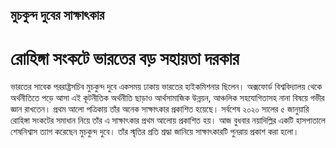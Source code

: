 ## মুচকুন্দ দুবের সাক্ষাৎকার

# রোহিঙ্গা সংকটে ভারতের বড় সহায়তা দরকার

ভারতের সাবেক পররাষ্ট্রসচিব মুচকুন্দ দুবে একসময় ঢাকায় ভারতের হাইকমিশনার ছিলেন। অক্সফোর্ড বিশ্ববিদ্যালয় থেকে অর্থনীতিতে পড়ে আসা এই কূটনীতিক অর্থনীতি ছাড়াও আর্থসামাজিক উন্নয়ন, আঞ্চলিক সহযোগিতাসহ নানা বিষয়ে গভীর জ্ঞান রাখতেন। প্রথম আলো পত্রিকায় তাঁর অনেক সাক্ষাৎকার প্রকাশিত হয়েছে। সর্বশেষ ২০২০ সালের ৫ জানুয়ারি রোহিঙ্গা সংকটের সমাধান নিয়ে তাঁর এ সাক্ষাৎকার প্রথম আলোয় প্রকাশিত হয়। আজ বুধবার নয়াদিল্লির একটি হাসপাতালে শেষনিশ্বাস ত্যাগ করেছেন মুচকুন্দ দুবে। তাঁর স্মৃতির প্রতি শ্রদ্ধা জানিয়ে সাক্ষাৎকারটি পুনরায় প্রকাশ করা হলো।
